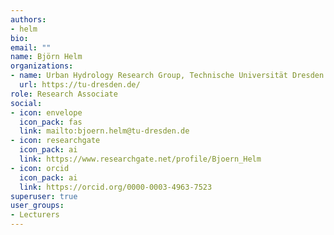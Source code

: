 ```yaml
---
authors:
- helm
bio:
email: ""
name: Björn Helm
organizations:
- name: Urban Hydrology Research Group, Technische Universität Dresden
  url: https://tu-dresden.de/
role: Research Associate
social:
- icon: envelope
  icon_pack: fas
  link: mailto:bjoern.helm@tu-dresden.de
- icon: researchgate
  icon_pack: ai
  link: https://www.researchgate.net/profile/Bjoern_Helm
- icon: orcid
  icon_pack: ai
  link: https://orcid.org/0000-0003-4963-7523
superuser: true
user_groups:
- Lecturers
---
```


